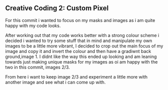 ## Creative Coding 2: Custom Pixel

For this commit i wanted to focus on my masks and images as i am quite happy with my code looks.

After working out that my code works better with a strong colour scheme i decided i wanted to try some stuff that in mind and manipulate my own images to be a little more vibrant, I decided to crop out the main focus of my image and copy it and invert the colour and then have a gradiwnt back ground,image 1. I didnt like the way this ended up looking and am leaning towards just making unique masks for my images as oi am happy with the two in this commit, images 2/3.

From here i want to keep image 2/3 and experiment a little more with another image and see what i can come up with.

 

